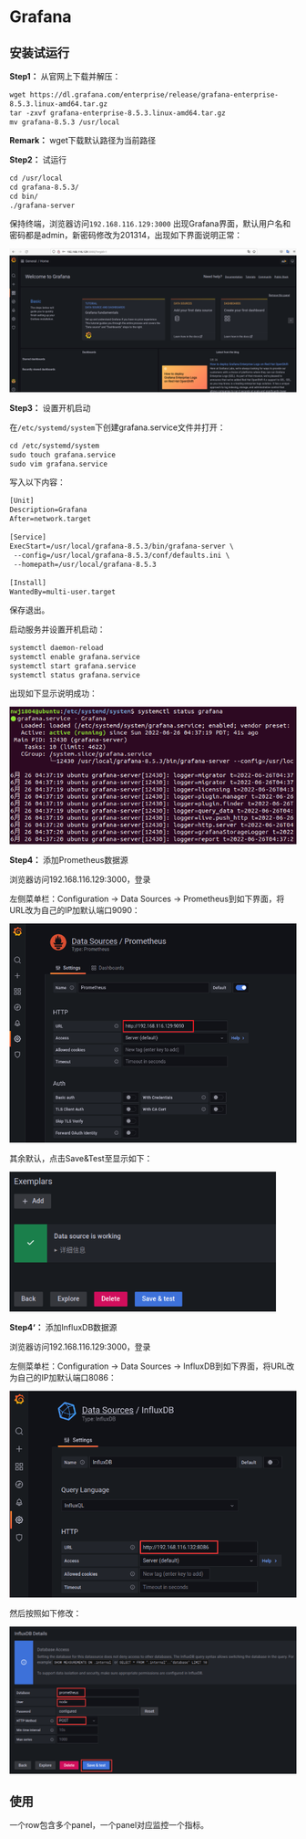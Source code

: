 # Grafana

## 安装试运行

**Step1：** 从官网上下载并解压：

```shell
wget https://dl.grafana.com/enterprise/release/grafana-enterprise-8.5.3.linux-amd64.tar.gz
tar -zxvf grafana-enterprise-8.5.3.linux-amd64.tar.gz
mv grafana-8.5.3 /usr/local
```

**Remark：** wget下载默认路径为当前路径

**Step2：** 试运行

```shell
cd /usr/local
cd grafana-8.5.3/
cd bin/
./grafana-server
```

保持终端，浏览器访问`192.168.116.129:3000` 出现Grafana界面，默认用户名和密码都是admin，新密码修改为201314，出现如下界面说明正常：

![](images/image9.png)

**Step3：** 设置开机启动

在`/etc/systemd/system`下创建grafana.service文件并打开：

```shell
cd /etc/systemd/system
sudo touch grafana.service
sudo vim grafana.service
```

写入以下内容：

```vim
[Unit]
Description=Grafana
After=network.target

[Service]
ExecStart=/usr/local/grafana-8.5.3/bin/grafana-server \
 --config=/usr/local/grafana-8.5.3/conf/defaults.ini \
 --homepath=/usr/local/grafana-8.5.3

[Install]
WantedBy=multi-user.target
```

保存退出。

启动服务并设置开机启动：

```shell
systemctl daemon-reload
systemctl enable grafana.service
systemctl start grafana.service
systemctl status grafana.service
```

出现如下显示说明成功：

![](images/image16.png)

**Step4：** 添加Prometheus数据源

浏览器访问192.168.116.129:3000，登录

左侧菜单栏：Configuration -> Data Sources -> Prometheus到如下界面，将URL改为自己的IP加默认端口9090：

![](images/image10.png)

其余默认，点击Save&Test至显示如下：

<img title="" src="images/image11.png" alt="" width="468">

**Step4‘：** 添加InfluxDB数据源

浏览器访问192.168.116.129:3000，登录

左侧菜单栏：Configuration -> Data Sources -> InfluxDB到如下界面，将URL改为自己的IP加默认端口8086：

![](images/image17.png)

然后按照如下修改：

![](images/image18.png)

## 使用

一个row包含多个panel，一个panel对应监控一个指标。
